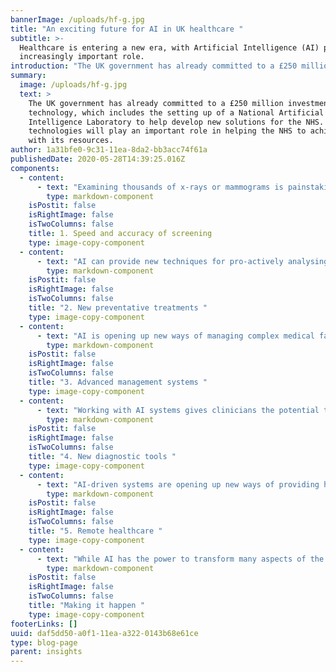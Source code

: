 ```yaml
---
bannerImage: /uploads/hf-g.jpg
title: "An exciting future for AI in UK healthcare "
subtitle: >-
  Healthcare is entering a new era, with Artificial Intelligence (AI) playing an
  increasingly important role.
introduction: "The UK government has already committed to a £250 million investment in AI technology, which includes the setting up of a National Artificial Intelligence Laboratory to help develop new solutions for the NHS. AI technologies will play an important role in helping the NHS to achieve more with its resources. \r\n\nAI is seen as a valuable, strategic tool that can assist the skilled work of clinicians, rather than replace them. Crucially, it is hoped that AI will be able to reduce the burden on medical staff and free up more time for them to spend on face to face patient care. No wonder then that an estimated 52% of NHS trusts are already deploying AI technologies. \r\n\nKelvyn Hipperson, Chief Information Officer, Cornwall Partnership NHS Foundation Trust and Royal Cornwall Hospitals NHS Trust, says: ‘Fundamentally, the role for AI is to help clinicians deliver more effective patient care. AI has been emerging for many years– but now the rate of adoption is accelerating. It is set to be a real game changer.” \r\n\n“AI is already making a difference across healthcare settings. For example, we have recently upgraded our voice recognition system and the improved capability means we now have better resilience in our clinical documentation processes. Whether in the community, GP surgeries or hospitals, AI will soon be helping deliver improved healthcare in the UK.” \r\n\n\r\n\nHere are five ways in which AI is beginning to transform the way that healthcare is delivered:"
summary:
  image: /uploads/hf-g.jpg
  text: >
    The UK government has already committed to a £250 million investment in AI
    technology, which includes the setting up of a National Artificial
    Intelligence Laboratory to help develop new solutions for the NHS. AI
    technologies will play an important role in helping the NHS to achieve more
    with its resources.
author: 1a31bfe0-9c31-11ea-8da2-bb3acc74f61a
publishedDate: 2020-05-28T14:39:25.016Z
components:
  - content:
      - text: "Examining thousands of x-rays or mammograms is painstaking work and the signs of illnesses like cancer can be difficult to identify. So there is currently worldwide interest in using AI to support this analysis. \r\n\n\r\n\nRecently, the journal Nature published the results of a trial that used an AI system to analyse 29,000 mammograms. The software had been taught to identify the presence of tumours. The research found that the AI system was as successful in identifying cancers as using two trained doctors to carry out the work, which is how mammograms are currently reviewed. The next challenge is to see how this approach could be upscaled to a clinical setting. \r\n\n\r\n\nAI has the potential to enhance our testing for a wide range of cancers and other life-threatening conditions, including cardiovascular disease."
        type: markdown-component
    isPostit: false
    isRightImage: false
    isTwoColumns: false
    title: 1. Speed and accuracy of screening
    type: image-copy-component
  - content:
      - text: "AI can provide new techniques for pro-actively analysing the wealth of data that we hold on patients, including the results of DNA testing. This could be used to identify those who are at risk of developing specific chronic illnesses in the future. As a result, a new approach to precision medicine could be developed, focused on prevention rather than cure. This would have huge implications for the way that the NHS operates.  \r\n\n\r\n\nThe British Heart Foundation is helping to fund the development of an AI tool that will help doctors identify those patients that are at future risk of suffering a heart attack or stroke. A team of researchers led by the University of Cambridge will use the long-term health records of over two million people in the UK to develop a new machine learning algorithm to automatically predict peoples' risk."
        type: markdown-component
    isPostit: false
    isRightImage: false
    isTwoColumns: false
    title: "2. New preventative treatments "
    type: image-copy-component
  - content:
      - text: "AI is opening up new ways of managing complex medical facilities, taking into account the vast amount of data that now needs to be processed in order to aid management decision making.  \r\n\n\r\n\nBradford Royal Infirmary has become the first hospital in Europe to launch an AI-powered command centre. Rather like an air traffic control system, it gives an instant, real-time overview across the 800-bed hospital and helps staff make quick and informed decisions on how to best manage patient care. Advanced algorithms help staff to anticipate and resolve bottlenecks in care delivery before they occur, enabling more responsive treatment and better allocation of resources."
        type: markdown-component
    isPostit: false
    isRightImage: false
    isTwoColumns: false
    title: "3. Advanced management systems "
    type: image-copy-component
  - content:
      - text: "Working with AI systems gives clinicians the potential to develop completely new ways of diagnosing conditions, leading to earlier treatment and better outcomes. \r\n\n\r\n\nFor five years, Moorfields Eye Hospital has been working in partnership with AI specialist, DeepMind. Together, they have successfully trained an AI system to accurately identify signs of eye disease and recommend how patients should be referred for care. The system can deliver the correct referral decision for over 50 eye diseases with 94% per cent accuracy, which Moorfields say is comparable to world-leading eye experts. This means that severe eye diseases can be identified and treated before there is irreversible damage."
        type: markdown-component
    isPostit: false
    isRightImage: false
    isTwoColumns: false
    title: "4. New diagnostic tools "
    type: image-copy-component
  - content:
      - text: "AI-driven systems are opening up new ways of providing healthcare and advice remotely. Not only is this more convenient for patients, but it can also help to significantly reduce pressure on GP surgeries and A&E departments. It has the further benefit of getting patients more pro-actively involved in the management of their health.  \r\n\n\r\n\nFor example, Lifelight is a software technology that measures blood pressure, heart rate, respiration and oxygen saturation in just 40 seconds simply by a patient looking into the camera on a standard smartphone or tablet. No wearables or contact is needed. Lifelight’s algorithms are trained using data from an 8,500 patient clinical study at Portsmouth Hospitals Trust. Not only does Lifelight allow fast, contactless ward observations and it could also offer a patient at home the ability to measure their own vital signs with their smartphone as part of a 111 call or remote consultation."
        type: markdown-component
    isPostit: false
    isRightImage: false
    isTwoColumns: false
    title: "5. Remote healthcare "
    type: image-copy-component
  - content:
      - text: "While AI has the power to transform many aspects of the NHS over the coming years, it is clear that a number of challenges will need to be met in order for it to achieve its full potential. These include: \r\n\n* Scaling up from trials to full systems \r\n* Proving the long-term benefits of AI systems versus costs \r\n* Understanding the impact on clinical workflows \r\n* Training staff to understand and use the new technology \r\n* Reassuring and educating patients so that they accept the new approach  \r\n\nKelvyn Hipperson adds: ‘Clinical safety and IT safety have to work together. As a technologist, one of the big challenges is managing the introduction and trial of new technology and balancing this with the need to manage long term sustainability. We need to trial innovative new technology – but simultaneously have one eye on what the exit strategy will be if a new technology does not work out and we need to replace it. How can we manage this, whilst not risking clinical safety or compromising patient care? This is a constant challenge and one that requires agility on the part of technologists and clinicians alike.” \r\n\nAs technologists and healthcare providers rise to these challenges, we will see more and more exciting applications of AI emerging over the next five years.  \r\n\nAs a leading software developer, Headforwards is looking forward to helping drive the innovation in AI that will keep UK healthcare ahead."
        type: markdown-component
    isPostit: false
    isRightImage: false
    isTwoColumns: false
    title: "Making it happen "
    type: image-copy-component
footerLinks: []
uuid: daf5dd50-a0f1-11ea-a322-0143b68e61ce
type: blog-page
parent: insights
---
```


